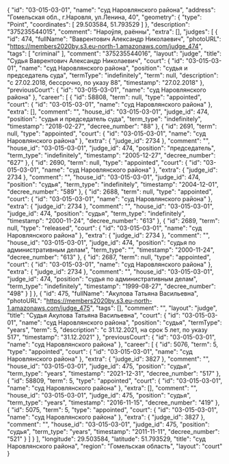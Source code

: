 {
    "id": "03-015-03-01",
    "name": "суд Наровлянского района",
    "address": "Гомельская обл., г.Наровля, ул.Ленина, 40",
    "geometry": {
        "type": "Point",
        "coordinates": [
            29.503584,
            51.793529
        ]
    },
    "description": "375235544015",
    "comment": "Нароўля, раённы",
    "extra": [],
    "judges": [
        {
            "id": 474,
            "fullName": "Ваврентович Александр Николаевич",
            "photoURL": "https://members2020by.s3.eu-north-1.amazonaws.com/judge_474",
            "tags": [
                "criminal"
            ],
            "comment": "375235544016",
            "layout": "judge",
            "title": "Судья Ваврентович Александр Николаевич",
            "court": {
                "id": "03-015-03-01",
                "name": "суд Наровлянского района",
                "position": "судья и председатель суда",
                "termType": "indefinitely",
                "term": null,
                "description": "c 27.02.2018, бессрочно, по указу 88",
                "timestamp": "27.02.2018"
            },
            "previousCourt": {
                "id": "03-015-03-01",
                "name": "суд Наровлянского района"
            },
            "career": [
                {
                    "id": 58808,
                    "term": null,
                    "type": "appointed",
                    "court": {
                        "id": "03-015-03-01",
                        "name": "суд Наровлянского района"
                    },
                    "extra": [],
                    "comment": "",
                    "house_id": "03-015-03-01",
                    "judge_id": 474,
                    "position": "судья и председатель суда",
                    "term_type": "indefinitely",
                    "timestamp": "2018-02-27",
                    "decree_number": "88"
                },
                {
                    "id": 2691,
                    "term": null,
                    "type": "appointed",
                    "court": {
                        "id": "03-015-03-01",
                        "name": "суд Наровлянского района"
                    },
                    "extra": {
                        "judge_id": 2734
                    },
                    "comment": "",
                    "house_id": "03-015-03-01",
                    "judge_id": 474,
                    "position": "председатель",
                    "term_type": "indefinitely",
                    "timestamp": "2005-12-27",
                    "decree_number": "627"
                },
                {
                    "id": 2690,
                    "term": null,
                    "type": "appointed",
                    "court": {
                        "id": "03-015-03-01",
                        "name": "суд Наровлянского района"
                    },
                    "extra": {
                        "judge_id": 2734
                    },
                    "comment": "",
                    "house_id": "03-015-03-01",
                    "judge_id": 474,
                    "position": "судья",
                    "term_type": "indefinitely",
                    "timestamp": "2004-12-01",
                    "decree_number": "589"
                },
                {
                    "id": 2688,
                    "term": null,
                    "type": "appointed",
                    "court": {
                        "id": "03-015-03-01",
                        "name": "суд Наровлянского района"
                    },
                    "extra": {
                        "judge_id": 2734
                    },
                    "comment": "",
                    "house_id": "03-015-03-01",
                    "judge_id": 474,
                    "position": "судья",
                    "term_type": "indefinitely",
                    "timestamp": "2000-11-24",
                    "decree_number": "613"
                },
                {
                    "id": 2689,
                    "term": null,
                    "type": "released",
                    "court": {
                        "id": "03-015-03-01",
                        "name": "суд Наровлянского района"
                    },
                    "extra": {
                        "judge_id": 2734
                    },
                    "comment": "",
                    "house_id": "03-015-03-01",
                    "judge_id": 474,
                    "position": "судья по административным делам",
                    "term_type": "",
                    "timestamp": "2000-11-24",
                    "decree_number": "613"
                },
                {
                    "id": 2687,
                    "term": null,
                    "type": "appointed",
                    "court": {
                        "id": "03-015-03-01",
                        "name": "суд Наровлянского района"
                    },
                    "extra": {
                        "judge_id": 2734
                    },
                    "comment": "",
                    "house_id": "03-015-03-01",
                    "judge_id": 474,
                    "position": "судья по административным делам",
                    "term_type": "indefinitely",
                    "timestamp": "1999-08-27",
                    "decree_number": "498"
                }
            ]
        },
        {
            "id": 475,
            "fullName": "Акулова Татьяна Васильевна",
            "photoURL": "https://members2020by.s3.eu-north-1.amazonaws.com/judge_475",
            "tags": [],
            "comment": "",
            "layout": "judge",
            "title": "Судья Акулова Татьяна Васильевна",
            "court": {
                "id": "03-015-03-01",
                "name": "суд Наровлянского района",
                "position": "судья",
                "termType": "years",
                "term": 5,
                "description": "c 31.12.2021, на срок 5 лет, по указу 517",
                "timestamp": "31.12.2021"
            },
            "previousCourt": {
                "id": "03-015-03-01",
                "name": "суд Наровлянского района"
            },
            "career": [
                {
                    "id": 5076,
                    "term": 5,
                    "type": "appointed",
                    "court": {
                        "id": "03-015-03-01",
                        "name": "суд Наровлянского района"
                    },
                    "extra": {
                        "judge_id": 3827
                    },
                    "comment": "",
                    "house_id": "03-015-03-01",
                    "judge_id": 475,
                    "position": "судья",
                    "term_type": "years",
                    "timestamp": "2021-12-31",
                    "decree_number": "517"
                },
                {
                    "id": 58809,
                    "term": 5,
                    "type": "appointed",
                    "court": {
                        "id": "03-015-03-01",
                        "name": "суд Наровлянского района"
                    },
                    "extra": [],
                    "comment": "",
                    "house_id": "03-015-03-01",
                    "judge_id": 475,
                    "position": "судья",
                    "term_type": "years",
                    "timestamp": "2016-11-15",
                    "decree_number": "419"
                },
                {
                    "id": 5075,
                    "term": 5,
                    "type": "appointed",
                    "court": {
                        "id": "03-015-03-01",
                        "name": "суд Наровлянского района"
                    },
                    "extra": {
                        "judge_id": 3827
                    },
                    "comment": "",
                    "house_id": "03-015-03-01",
                    "judge_id": 475,
                    "position": "судья",
                    "term_type": "years",
                    "timestamp": "2011-11-11",
                    "decree_number": "521"
                }
            ]
        }
    ],
    "longitude": 29.503584,
    "latitude": 51.793529,
    "title": "суд Наровлянского района",
    "region": "Гомельская область",
    "layout": "court"
}